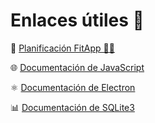 # Enlaces útiles 🔗

📝 [Planificación FitApp 🥬🌽](https://docs.google.com/spreadsheets/d/1lGJI_FKGf3Nna1IO1h__MfsJslEw4f3LHuxa0PoUKKM/edit?usp=sharing)

🌐 [Documentación de JavaScript](https://developer.mozilla.org/en-US/docs/Web/JavaScript)

⚛️ [Documentación de Electron](https://www.electronjs.org/docs/latest/)

📊 [Documentación de SQLite3](https://sqlite.org/docs.html)
